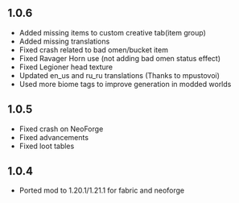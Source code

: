## 1.0.6

- Added missing items to custom creative tab(item group)
- Added missing translations
- Fixed crash related to bad omen/bucket item
- Fixed Ravager Horn use (not adding bad omen status effect)
- Fixed Legioner head texture
- Updated en_us and ru_ru translations (Thanks to mpustovoi)
- Used more biome tags to improve generation in modded worlds

## 1.0.5

- Fixed crash on NeoForge
- Fixed advancements
- Fixed loot tables

## 1.0.4

- Ported mod to 1.20.1/1.21.1 for fabric and neoforge